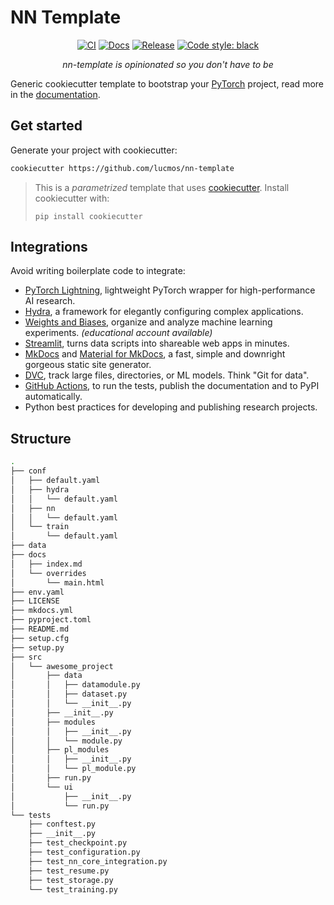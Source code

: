 # NN Template

<p align="center">
    <a href="https://github.com/lucmos/nn-template/actions/workflows/test_suite.yml"><img alt="CI" src=https://img.shields.io/github/workflow/status/lucmos/nn-template/Test%20Suite/main"></a>
    <a href="https://lucmos.github.io/nn-template"><img alt="Docs" src=https://img.shields.io/github/workflow/status/lucmos/nn-template/pages%20build%20and%20deployment/gh-pages?label=docs></a>
    <a href="https://pypi.org/project/nn-template-core/"><img alt="Release" src="https://img.shields.io/pypi/v/nn-template-core?label=nn-core"></a>
    <a href="https://black.readthedocs.io/en/stable/"><img alt="Code style: black" src="https://img.shields.io/badge/code%20style-black-000000.svg"></a>
</p>

[comment]: <> (<p align="center">)

[comment]: <> (    <a href="https://pytorch.org/get-started/locally/"><img alt="PyTorch" src="https://img.shields.io/badge/-PyTorch-red?logo=pytorch&labelColor=gray"></a>)

[comment]: <> (    <a href="https://pytorchlightning.ai/"><img alt="Lightning" src="https://img.shields.io/badge/code-Lightning-blueviolet"></a>)

[comment]: <> (    <a href="https://hydra.cc/"><img alt="Conf: hydra" src="https://img.shields.io/badge/conf-hydra-blue"></a>)

[comment]: <> (    <a href="https://wandb.ai/site"><img alt="Logging: wandb" src="https://img.shields.io/badge/logging-wandb-yellow"></a>)

[comment]: <> (    <a href="https://dvc.org/"><img alt="Conf: hydra" src="https://img.shields.io/badge/data-dvc-9cf"></a>)

[comment]: <> (    <a href="https://streamlit.io/"><img alt="UI: streamlit" src="https://img.shields.io/badge/ui-streamlit-orange"></a>)

[comment]: <> (</p>)

<p align="center">
    <i>
        nn-template is opinionated so you don't have to be
    </i>
</p>


Generic cookiecutter template to bootstrap your [PyTorch](https://pytorch.org/get-started/locally/) project,
read more in the [documentation](https://lucmos.github.io/nn-template).

## Get started

Generate your project with cookiecutter:

```bash
cookiecutter https://github.com/lucmos/nn-template
```

> This is a *parametrized* template that uses [cookiecutter](https://github.com/cookiecutter/cookiecutter).
> Install cookiecutter with:
>
> ```pip install cookiecutter```


## Integrations

Avoid writing boilerplate code to integrate:

- [PyTorch Lightning](https://github.com/PyTorchLightning/pytorch-lightning), lightweight PyTorch wrapper for high-performance AI research.
- [Hydra](https://github.com/facebookresearch/hydra), a framework for elegantly configuring complex applications.
- [Weights and Biases](https://wandb.ai/home), organize and analyze machine learning experiments. *(educational account available)*
- [Streamlit](https://streamlit.io/), turns data scripts into shareable web apps in minutes.
- [MkDocs](https://www.mkdocs.org/) and [Material for MkDocs](https://squidfunk.github.io/mkdocs-material/), a fast, simple and downright gorgeous static site generator.
- [DVC](https://dvc.org/doc/start/data-versioning), track large files, directories, or ML models. Think "Git for data".
- [GitHub Actions](https://github.com/features/actions), to run the tests, publish the documentation and to PyPI automatically.
- Python best practices for developing and publishing research projects.

## Structure

```bash
.
├── conf
│   ├── default.yaml
│   ├── hydra
│   │   └── default.yaml
│   ├── nn
│   │   └── default.yaml
│   └── train
│       └── default.yaml
├── data
├── docs
│   ├── index.md
│   └── overrides
│       └── main.html
├── env.yaml
├── LICENSE
├── mkdocs.yml
├── pyproject.toml
├── README.md
├── setup.cfg
├── setup.py
├── src
│   └── awesome_project
│       ├── data
│       │   ├── datamodule.py
│       │   ├── dataset.py
│       │   └── __init__.py
│       ├── __init__.py
│       ├── modules
│       │   ├── __init__.py
│       │   └── module.py
│       ├── pl_modules
│       │   ├── __init__.py
│       │   └── pl_module.py
│       ├── run.py
│       └── ui
│           ├── __init__.py
│           └── run.py
└── tests
    ├── conftest.py
    ├── __init__.py
    ├── test_checkpoint.py
    ├── test_configuration.py
    ├── test_nn_core_integration.py
    ├── test_resume.py
    ├── test_storage.py
    └── test_training.py
```
